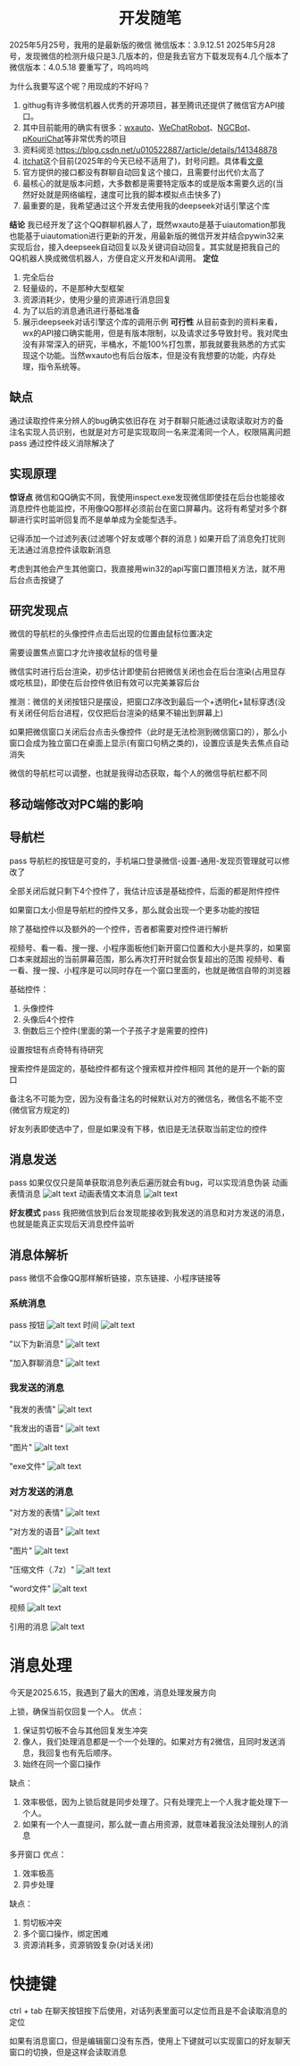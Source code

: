 # <center> 开发随笔 </center>
2025年5月25号，我用的是最新版的微信
微信版本：3.9.12.51
2025年5月28号，发现微信的检测升级只是3.几版本的，但是我去官方下载发现有4.几个版本了
微信版本：4.0.5.18      要重写了，呜呜呜呜



为什么我要写这个呢？用现成的不好吗？
1. githug有许多微信机器人优秀的开源项目，甚至腾讯还提供了微信官方API接口。
2. 其中目前能用的确实有很多：[wxauto](https://github.com/cluic/wxauto)、[WeChatRobot](https://github.com/lich0821/WeChatRobot)、[NGCBot](https://github.com/ngc660sec/NGCBot)、[pKouriChat](https://github.com/KouriChat/KouriChat)等非常优秀的项目
3. 资料阅览:https://blog.csdn.net/u010522887/article/details/141348878
4. [itchat](https://itchat.readthedocs.io/zh/latest/)这个目前(2025年的今天已经不适用了)，封号问题。具体看[文章](https://blog.csdn.net/wade1203/article/details/107010918)
5. 官方提供的接口都没有群聊自动回复这个接口，且需要付出代价太高了
6. 最核心的就是版本问题，大多数都是需要特定版本的或是版本需要久远的(当然好处就是网络编程，速度可比我的脚本模拟点击快多了)
7. 最重要的是，我希望通过这个开发去使用我的deepseek对话引擎这个库

**结论**
我已经开发了这个QQ群聊机器人了，既然wxauto是基于uiautomation那我也能基于uiautomation进行更新的开发，用最新版的微信开发并结合pywin32来实现后台，接入deepseek自动回复以及关键词自动回复。其实就是把我自己的QQ机器人换成微信机器人，方便自定义开发和AI调用。
**定位**
1. 完全后台
2. 轻量级的，不是那种大型框架
3. 资源消耗少，使用少量的资源进行消息回复
4. 为了以后的消息通讯进行基础准备
5. 展示deepseek对话引擎这个库的调用示例
**可行性**
从目前查到的资料来看，wx的API接口确实能用，但是有版本限制，以及请求过多导致封号。我对爬虫没有非常深入的研究，半桶水，不能100%打包票，那我就要我熟悉的方式实现这个功能。当然wxauto也有后台版本，但是没有我想要的功能，内存处理，指令系统等。




## 缺点
通过读取控件来分辨人的bug确实依旧存在
对于群聊只能通过读取读取对方的备注名实现人员识别，也就是对方可是实现取同一名来混淆同一个人，权限隔离问题
pass
通过控件歧义消除解决了

## 实现原理
**惊讶点**
微信和QQ确实不同，我使用inspect.exe发现微信即使挂在后台也能接收消息控件也能监控，不用像QQ那样必须前台在窗口屏幕内。这将有希望对多个群聊进行实时监听回复而不是单单成为全能型选手。

记得添加一个过滤列表(过滤哪个好友或哪个群的消息 )
如果开启了消息免打扰则无法通过消息控件读取新消息

考虑到其他会产生其他窗口，我直接用win32的api写窗口置顶相关方法，就不用后台点击按键了    

## 研究发现点
微信的导航栏的头像控件点击后出现的位置由鼠标位置决定

需要设置焦点窗口才允许接收鼠标的信号量

微信实时进行后台渲染，初步估计即使前台把微信关闭也会在后台渲染(占用显存或吃核显)，即使在后台控件依旧有效可以完美兼容后台

推测：微信的关闭按钮只是摆设，把窗口Z序改到最后一个+透明化+鼠标穿透(没有关闭任何后台进程，仅仅把后台渲染的结果不输出到屏幕上)


如果把微信窗口关闭后台点击头像控件（此时是无法检测到微信窗口的），那么小窗口会成为独立窗口在桌面上显示(有窗口句柄之类的)，设置应该是失去焦点自动消失





微信的导航栏可以调整，也就是我得动态获取，每个人的微信导航栏都不同


## 移动端修改对PC端的影响

## 导航栏
pass
导航栏的按钮是可变的，手机端口登录微信-设置-通用-发现页管理就可以修改了

全部关闭后就只剩下4个控件了，我估计应该是基础控件，后面的都是附件控件

如果窗口太小但是导航栏的控件又多，那么就会出现一个更多功能的按钮

除了基础控件以及额外的一个控件，否者都需要对控件进行解析

视频号、看一看、搜一搜、小程序面板他们新开窗口位置和大小是共享的，如果窗口本来就超出的当前屏幕范围，那么再次打开时就会恢复超出的范围
视频号、看一看、搜一搜、小程序是可以同时存在一个窗口里面的，也就是微信自带的浏览器


基础控件：
1. 头像控件
2. 头像后4个控件
3. 倒数后三个控件(里面的第一个子孩子才是需要的控件)

设置按钮有点奇特有待研究


搜索控件是固定的，基础控件都有这个搜索框并控件相同
其他的是开一个新的窗口



备注名不可能为空，因为没有备注名的时候默认对方的微信名，微信名不能不空(微信官方规定的)

好友列表即使选中了，但是如果没有下移，依旧是无法获取当前定位的控件



## 消息发送

pass
如果仅仅只是简单获取消息列表后遍历就会有bug，可以实现消息伪装
动画表情消息
![alt text](image-15.png)
动画表情文本消息
![alt text](image-16.png)

**好友模式**
pass
我把微信放到后台发现能接收到我发送的消息和对方发送的消息，也就是能真正实现后天消息控件监听



## 消息体解析
pass
微信不会像QQ那样解析链接，京东链接、小程序链接等
### 系统消息
pass
按钮
![alt text](image-14.png)
时间
![alt text](image-1.png)

"以下为新消息" 
![alt text](image-2.png)

"加入群聊消息"
![alt text](image-7.png)

### 我发送的消息
"我发的表情"
![alt text](image-9.png)

"我发出的语音"
![alt text](image-8.png)

"图片"
![alt text](image-12.png)

"exe文件"
![alt text](image-13.png)
### 对方发送的消息
"对方发的表情"
![alt text](image-11.png)

"对方发的语音"
![alt text](image-10.png)

"图片"
![alt text](image-6.png)

"压缩文件（.7z）"
![alt text](image-5.png)

"word文件"
![alt text](image-4.png)

视频
![alt text](image-18.png)

引用的消息
![alt text](image-17.png)

# 消息处理
今天是2025.6.15，我遇到了最大的困难，消息处理发展方向

上锁，确保当前仅回复一个人。
优点：
1. 保证剪切板不会与其他回复发生冲突
2. 像人，我们处理消息都是一个一个处理的。如果对方有2微信，且同时发送消息，我回复也有先后顺序。
3. 始终在同一个窗口操作

缺点：
1. 效率极低，因为上锁后就是同步处理了。只有处理完上一个人我才能处理下一个人。
2. 如果有一个人一直提问，那么就一直占用资源，就意味着我没法处理别人的消息

多开窗口
优点：
1. 效率极高
2. 异步处理

缺点：
1. 剪切板冲突
2. 多个窗口操作，绑定困难
3. 资源消耗多，资源销毁复杂(对话关闭)


# 快捷键
ctrl + tab 在聊天按钮按下后使用，对话列表里面可以定位而且是不会读取消息的定位

如果有消息窗口，但是编辑窗口没有东西，使用上下键就可以实现窗口的好友聊天窗口的切换，但是这样会读取消息